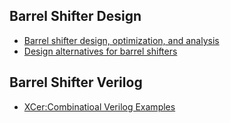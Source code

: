 
## Barrel Shifter Design
 - [Barrel shifter design, optimization, and analysis](https://preserve.lehigh.edu/cgi/viewcontent.cgi?article=1714&context=etd)
 - [Design alternatives for barrel shifters](https://www.princeton.edu/~rblee/ELE572Papers/Fall04Readings/Shifter_Schulte.pdf)

## Barrel Shifter Verilog 
 - [XCer:Combinatioal Verilog Examples](http://wakerly.org/DDPP/DDPP4student/Supplementary_sections/XCver.pdf)
